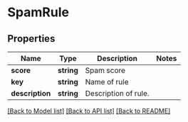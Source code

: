 # SpamRule

## Properties
Name | Type | Description | Notes
------------ | ------------- | ------------- | -------------
**score** | **string** | Spam score | 
**key** | **string** | Name of rule | 
**description** | **string** | Description of rule. | 

[[Back to Model list]](../README.md#documentation-for-models) [[Back to API list]](../README.md#documentation-for-api-endpoints) [[Back to README]](../README.md)


